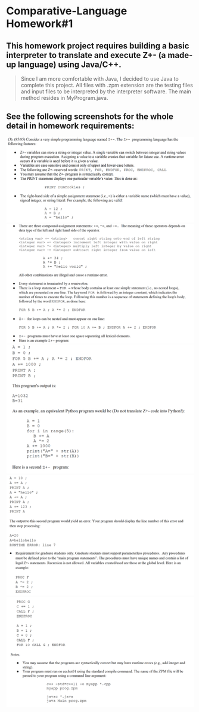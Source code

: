 # Comparative-Language Homework#1
## This homework project requires building a basic interpreter to translate and execute Z+- (a made-up language) using Java/C++. 
> Since I am more comfortable with Java, I decided to use Java to complete this project. 
> All files with .zpm extension are the testing files and input files to be interpreted by the interpreter software. 
> The main method resides in MyProgram.java. 

## See the following screenshots for the whole detail in homework requirements:
![Screenshot1](https://github.com/kaiLiGit/Comparative-Language/blob/master/Homework_1/ScreenShot1.png)
![Screenshot1](https://github.com/kaiLiGit/Comparative-Language/blob/master/Homework_1/Screenshot2.png)
![Screenshot1](https://github.com/kaiLiGit/Comparative-Language/blob/master/Homework_1/ScreenShot3.png)
![Screenshot1](https://github.com/kaiLiGit/Comparative-Language/blob/master/Homework_1/ScreenShot4.png)
![Screenshot1](https://github.com/kaiLiGit/Comparative-Language/blob/master/Homework_1/ScreenShot5.png)
